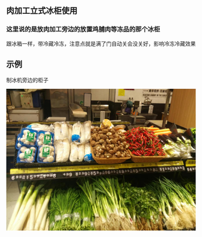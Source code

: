 ## 肉加工立式冰柜使用

### 这里说的是放肉加工旁边的放置鸡脯肉等冻品的那个冰柜

跟冰箱一样，带冷藏冷冻，注意点就是满了门自动关会没关好，影响冷冻冷藏效果


## 示例

制冰机旁边的柜子


![](../../resources/pic/equipment/肉加工立式冰柜.jpeg)
